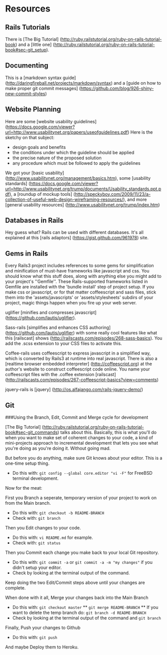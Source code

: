 Resources
=========

Rails Tutorials
---------------

There is [The Big Tutorial] (http://ruby.railstutorial.org/ruby-on-rails-tutorial-book) and a [little one] (http://ruby.railstutorial.org/ruby-on-rails-tutorial-book#sec-git_setup).

Documenting
-----------

This is a [markdown syntax guide] (http://daringfireball.net/projects/markdown/syntax) and a [guide on how to make proper git commit messages] (https://github.com/blog/926-shiny-new-commit-styles)

Website Planning
----------------

Here are some [website usability guidelines] (https://docs.google.com/viewer?url=http://www.usabilitynet.org/papers/useofguidelines.pdf)
Here is the sketchy on that subject:

* design goals and benefits
* the conditions under which the guideline should be applied
* the precise nature of the proposed solution
* any procedure which must be followed to apply the guidelines

We got your [basic usability] (http://www.usabilitynet.org/management/basics.htm), some [usability standards] (https://docs.google.com/viewer?url=http://www.usabilitynet.org/trump/documents/Usability_standards.ppt.pdf), a [roundup of mockup tools] (http://speckyboy.com/2009/11/23/a-collection-of-useful-web-design-wireframing-resources/), and more [general usability resources] (http://www.usabilitynet.org/trump/index.htm)

Databases in Rails
------------------

Hey guess what? Rails can be used with different databases. It's all explained at this [rails adaptors] (https://gist.github.com/961978) site.

Gems in Rails
-------------

Every Rails3 project includes references to some gems for simplification and minification of must-have frameworks like javascript and css. You should know what this stuff does, along with anything else you might add to your project's ''Gemfile''. These Rails-supported frameworks listed in Gemfile are installed  with the 'bundle install' step of project setup. If you make css or javascript, or for that matter coffeescript and sass files, stick them into the 'assets/javascripts' or 'assets/stylesheets' subdirs of your project, magic things happen when you fire up your web server.

uglifier [minifies and compresses javascript] (https://github.com/lautis/uglifier). 

Sass-rails [simplifies and enhances CSS authoring] (https://github.com/lautis/uglifier) with some really cool features like what this [railscast] shows (http://railscasts.com/episodes/268-sass-basics). You add the .scss extension to your CSS files to activate this. 

Coffee-rails uses coffeescript to express javascript in a simplified way, which is converted by Rails3 at runtime into real javascript. There is also a [realtime browser embedded interpreter] (http://coffeescript.org) at the author's website to construct coffeescript code online. You name your coffeescript files with the .coffee extension [railscast] (http://railscasts.com/episodes/267-coffeescript-basics?view=comments) 

jquery-rails is [jquery] (http://os.alfajango.com/rails-jquery-demo/)


Git
---

###Using the Branch, Edit, Commit and Merge cycle for development

[The Big Tutorial] (http://ruby.railstutorial.org/ruby-on-rails-tutorial-book#sec-git_commands) talks about this. Basically, this is what you'll do when you want to make set of coherent changes to your code, a kind of mini-projects approach to incremental development that lets you see what you're doing as you're doing it. Without going mad.

But before you do anything, make sure Git knows about your editor. This is a one-time setup thing.
   * Do this with: `git config --global core.editor "vi -F"` for FreeBSD terminal development.

Now for the meat:

First you Branch a seperate, temporary version of your project to work on from the Main branch.
   * Do this with: `git checkout -b README-BRANCH`
   * Check with: `git branch`

Then you Edit changes to your code.
   * Do this with: `vi README.md` for example.
   * Check with: `git status`

Then you Commit each change you make back to your local Git repository.
   * Do this with: `git commit -a` or `git commit -a -m "my changes"` if you didn't setup your editor.
   * Check by looking at the terminal output of the command.

Keep doing the two Edit/Commit steps above until your changes are complete.

When done with it all, Merge your changes back into the Main Branch 
   * Do this with: `git checkout master`
   ** `git merge README-BRANCH`
   ** If you want to delete the temp branch do: `git branch -d README-BRANCH`
   * Check by looking at the terminal output of the command and `git branch`

Finally, Push your changes to Github
  * Do this with: `git push`

And maybe Deploy them to Heroku.

